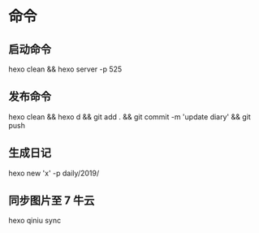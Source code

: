 # 命令

## 启动命令

hexo clean && hexo server -p 525

## 发布命令

hexo clean && hexo d && git add . && git commit -m 'update diary' && git push

## 生成日记

hexo new 'x' -p daily/2019/

## 同步图片至 7 牛云

hexo qiniu sync
